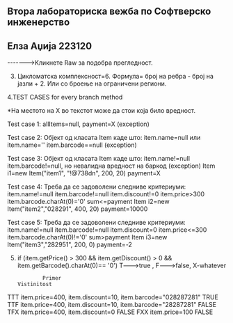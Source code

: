Втора лабораториска вежба по Софтверско инженерство  
--------------------------------------------------------------------------
Елза Аџија 223120
--------------------------------------------------------------------------
------->Kликнете Raw за подобра прегледност.

3. Цикломатска комплексност=6.
Формула= број на ребра - број на јазли + 2. Или со броење на ограничени региони.

4.TEST CASES for every branch method

*На местото на Х во текстот може да стои која било вредност.

Test case 1: allItems=null, payment=X (exception)

Test case 2: 
             Oбјект од класата Item каде што:
             item.name=null или item.name=''
             item.barcode==null (exception)
             
Test case 3: 
            Oбјект од класата Item каде што:
            item.name!=null 
            item.barcode!=null, но невалидна вредност на баркод (exception)
                 Item i1=new Item("item1", "!@738dn", 200, 20)
                 payment=X
            
Test case 4: 
            Треба да се задоволени следниве критериуми:
            item.name!=null 
            item.barcode!=null
            item.discount!=0
            item.price>300
            item.barcode.charAt(0)='0'
            sum<=payment 
                 Item i2=new Item("item2","028291", 400, 20)
                 payment=10000
            
            
Test case 5: 
            Треба да се задоволени следниве критериуми:
            item.name!=null 
            item.barcode!=null
            item.discount=0
            item.price<=300
            item.barcode.charAt(0)!='0'
            sum>payment
                 Item i3=new Item("item3","282951", 200, 0)
                 payment=-2

5.  if (item.getPrice() > 300 && item.getDiscount() > 0 && item.getBarcode().charAt(0)== '0')
T--->true , F--->false, X-whatever

                Primer                                                             Vistinitost
TTT             item.price=400, item.discount=10, item.barcode="028287281"         TRUE    
ТТF             item.price=400, item.discount=10, item.barcode="28287281"          FALSE
TFX             item.price=400, item.discount=0                                    FALSE
FXX             item.price=100                                                     FALSE
